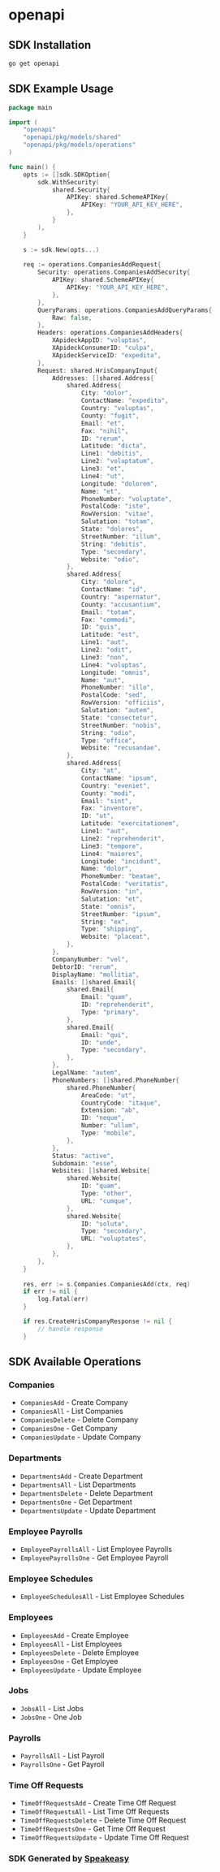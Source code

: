 # openapi

<!-- Start SDK Installation -->
## SDK Installation

```bash
go get openapi
```
<!-- End SDK Installation -->

## SDK Example Usage
<!-- Start SDK Example Usage -->
```go
package main

import (
    "openapi"
    "openapi/pkg/models/shared"
    "openapi/pkg/models/operations"
)

func main() {
    opts := []sdk.SDKOption{
        sdk.WithSecurity(
            shared.Security{
                APIKey: shared.SchemeAPIKey{
                    APIKey: "YOUR_API_KEY_HERE",
                },
            }
        ),
    }

    s := sdk.New(opts...)
    
    req := operations.CompaniesAddRequest{
        Security: operations.CompaniesAddSecurity{
            APIKey: shared.SchemeAPIKey{
                APIKey: "YOUR_API_KEY_HERE",
            },
        },
        QueryParams: operations.CompaniesAddQueryParams{
            Raw: false,
        },
        Headers: operations.CompaniesAddHeaders{
            XApideckAppID: "voluptas",
            XApideckConsumerID: "culpa",
            XApideckServiceID: "expedita",
        },
        Request: shared.HrisCompanyInput{
            Addresses: []shared.Address{
                shared.Address{
                    City: "dolor",
                    ContactName: "expedita",
                    Country: "voluptas",
                    County: "fugit",
                    Email: "et",
                    Fax: "nihil",
                    ID: "rerum",
                    Latitude: "dicta",
                    Line1: "debitis",
                    Line2: "voluptatum",
                    Line3: "et",
                    Line4: "ut",
                    Longitude: "dolorem",
                    Name: "et",
                    PhoneNumber: "voluptate",
                    PostalCode: "iste",
                    RowVersion: "vitae",
                    Salutation: "totam",
                    State: "dolores",
                    StreetNumber: "illum",
                    String: "debitis",
                    Type: "secondary",
                    Website: "odio",
                },
                shared.Address{
                    City: "dolore",
                    ContactName: "id",
                    Country: "aspernatur",
                    County: "accusantium",
                    Email: "totam",
                    Fax: "commodi",
                    ID: "quis",
                    Latitude: "est",
                    Line1: "aut",
                    Line2: "odit",
                    Line3: "non",
                    Line4: "voluptas",
                    Longitude: "omnis",
                    Name: "aut",
                    PhoneNumber: "illo",
                    PostalCode: "sed",
                    RowVersion: "officiis",
                    Salutation: "autem",
                    State: "consectetur",
                    StreetNumber: "nobis",
                    String: "odio",
                    Type: "office",
                    Website: "recusandae",
                },
                shared.Address{
                    City: "at",
                    ContactName: "ipsum",
                    Country: "eveniet",
                    County: "modi",
                    Email: "sint",
                    Fax: "inventore",
                    ID: "ut",
                    Latitude: "exercitationem",
                    Line1: "aut",
                    Line2: "reprehenderit",
                    Line3: "tempore",
                    Line4: "maiores",
                    Longitude: "incidunt",
                    Name: "dolor",
                    PhoneNumber: "beatae",
                    PostalCode: "veritatis",
                    RowVersion: "in",
                    Salutation: "et",
                    State: "omnis",
                    StreetNumber: "ipsum",
                    String: "ex",
                    Type: "shipping",
                    Website: "placeat",
                },
            },
            CompanyNumber: "vel",
            DebtorID: "rerum",
            DisplayName: "mollitia",
            Emails: []shared.Email{
                shared.Email{
                    Email: "quam",
                    ID: "reprehenderit",
                    Type: "primary",
                },
                shared.Email{
                    Email: "qui",
                    ID: "unde",
                    Type: "secondary",
                },
            },
            LegalName: "autem",
            PhoneNumbers: []shared.PhoneNumber{
                shared.PhoneNumber{
                    AreaCode: "ut",
                    CountryCode: "itaque",
                    Extension: "ab",
                    ID: "neque",
                    Number: "ullam",
                    Type: "mobile",
                },
            },
            Status: "active",
            Subdomain: "esse",
            Websites: []shared.Website{
                shared.Website{
                    ID: "quam",
                    Type: "other",
                    URL: "cumque",
                },
                shared.Website{
                    ID: "soluta",
                    Type: "secondary",
                    URL: "voluptates",
                },
            },
        },
    }
    
    res, err := s.Companies.CompaniesAdd(ctx, req)
    if err != nil {
        log.Fatal(err)
    }

    if res.CreateHrisCompanyResponse != nil {
        // handle response
    }
```
<!-- End SDK Example Usage -->

<!-- Start SDK Available Operations -->
## SDK Available Operations

### Companies

* `CompaniesAdd` - Create Company
* `CompaniesAll` - List Companies
* `CompaniesDelete` - Delete Company
* `CompaniesOne` - Get Company
* `CompaniesUpdate` - Update Company

### Departments

* `DepartmentsAdd` - Create Department
* `DepartmentsAll` - List Departments
* `DepartmentsDelete` - Delete Department
* `DepartmentsOne` - Get Department
* `DepartmentsUpdate` - Update Department

### Employee Payrolls

* `EmployeePayrollsAll` - List Employee Payrolls
* `EmployeePayrollsOne` - Get Employee Payroll

### Employee Schedules

* `EmployeeSchedulesAll` - List Employee Schedules

### Employees

* `EmployeesAdd` - Create Employee
* `EmployeesAll` - List Employees
* `EmployeesDelete` - Delete Employee
* `EmployeesOne` - Get Employee
* `EmployeesUpdate` - Update Employee

### Jobs

* `JobsAll` - List Jobs
* `JobsOne` - One Job

### Payrolls

* `PayrollsAll` - List Payroll
* `PayrollsOne` - Get Payroll

### Time Off Requests

* `TimeOffRequestsAdd` - Create Time Off Request
* `TimeOffRequestsAll` - List Time Off Requests
* `TimeOffRequestsDelete` - Delete Time Off Request
* `TimeOffRequestsOne` - Get Time Off Request
* `TimeOffRequestsUpdate` - Update Time Off Request

<!-- End SDK Available Operations -->

### SDK Generated by [Speakeasy](https://docs.speakeasyapi.dev/docs/using-speakeasy/client-sdks)
